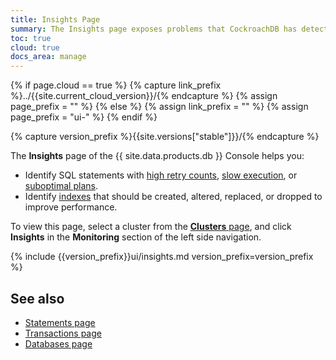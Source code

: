 ```yaml
---
title: Insights Page
summary: The Insights page exposes problems that CockroachDB has detected in your workloads and schemas.
toc: true
cloud: true
docs_area: manage
---
```


{% if page.cloud == true %}
  {% capture link_prefix %}../{{site.current_cloud_version}}/{% endcapture %}
  {% assign page_prefix = "" %}
{% else %}
  {% assign link_prefix = "" %}
  {% assign page_prefix = "ui-" %}
{% endif %}

{% capture version_prefix %}{{site.versions["stable"]}}/{% endcapture %}

The **Insights** page of the {{ site.data.products.db }} Console helps you:

- Identify SQL statements with [high retry counts]({{link_prefix}}transactions.html#automatic-retries), [slow execution]({{link_prefix}}query-behavior-troubleshooting.html#identify-slow-queries), or [suboptimal plans]({{link_prefix}}cost-based-optimizer.html).
- Identify [indexes]({{link_prefix}}indexes.html) that should be created, altered, replaced, or dropped to improve performance.

To view this page, select a cluster from the [**Clusters** page](cluster-management.html#view-clusters-page), and click **Insights** in the **Monitoring** section of the left side navigation.

{% include {{version_prefix}}ui/insights.md version_prefix=version_prefix %}

## See also

- [Statements page](statements-page.html)
- [Transactions page](transactions-page.html)
- [Databases page](databases-page.html)
